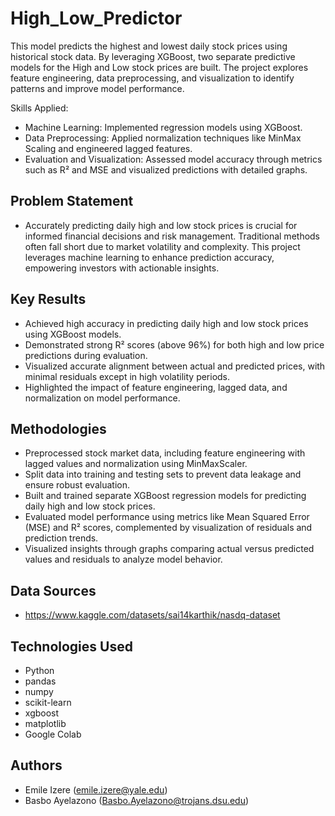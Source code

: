 # High_Low_Predictor

This model predicts the highest and lowest daily stock prices using historical stock data. By leveraging XGBoost, two separate predictive models for the High and Low stock prices are built. The project explores feature engineering, data preprocessing, and visualization to identify patterns and improve model performance.

Skills Applied:

* Machine Learning: Implemented regression models using XGBoost.
* Data Preprocessing: Applied normalization techniques like MinMax Scaling and engineered lagged features.
* Evaluation and Visualization: Assessed model accuracy through metrics such as R² and MSE and visualized predictions with detailed graphs.

## Problem Statement 

* Accurately predicting daily high and low stock prices is crucial for informed financial decisions and risk management. Traditional methods often fall short due to market volatility and complexity. This project leverages machine learning to enhance prediction accuracy, empowering investors with actionable insights.

## Key Results 

* Achieved high accuracy in predicting daily high and low stock prices using XGBoost models.
* Demonstrated strong R² scores (above 96%) for both high and low price predictions during evaluation.
* Visualized accurate alignment between actual and predicted prices, with minimal residuals except in high volatility periods.
* Highlighted the impact of feature engineering, lagged data, and normalization on model performance.


## Methodologies 

* Preprocessed stock market data, including feature engineering with lagged values and normalization using MinMaxScaler.
* Split data into training and testing sets to prevent data leakage and ensure robust evaluation.
* Built and trained separate XGBoost regression models for predicting daily high and low stock prices.
* Evaluated model performance using metrics like Mean Squared Error (MSE) and R² scores, complemented by visualization of residuals and prediction trends.
* Visualized insights through graphs comparing actual versus predicted values and residuals to analyze model behavior.


## Data Sources 

* https://www.kaggle.com/datasets/sai14karthik/nasdq-dataset

## Technologies Used

* Python
* pandas
* numpy
* scikit-learn
* xgboost
* matplotlib
* Google Colab


## Authors 

* Emile Izere (emile.izere@yale.edu)
* Basbo Ayelazono (Basbo.Ayelazono@trojans.dsu.edu)
